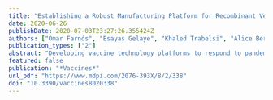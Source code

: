 ```yaml
---
title: "Establishing a Robust Manufacturing Platform for Recombinant Veterinary Vaccines: An Adenovirus-Vector Vaccine to Control Newcastle Disease Virus Infections of Poultry in Sub-Saharan Africa"
date: 2020-06-26
publishDate: 2020-07-03T23:27:26.355424Z
authors: ["Omar Farnós", "Esayas Gelaye", "Khaled Trabelsi", "Alice Bernier", "Kumar Subramani", "Héla Kallel", "Martha Yami", "Amine A. Kamen"]
publication_types: ["2"]
abstract: "Developing vaccine technology platforms to respond to pandemic threats or zoonotic diseases is a worldwide high priority. The risk of infectious diseases transmitted from wildlife and domestic animals to humans makes veterinary vaccination and animal health monitoring highly relevant for the deployment of public health global policies in the context of &ldquo;one world, one health&rdquo; principles. Sub-Saharan Africa is frequently impacted by outbreaks of poultry diseases such as avian influenza and Newcastle Disease (ND). Here, an adenovirus-vectored vaccine technology platform is proposed for rapid adaptation to ND or other avian viral threats in the region. Ethiopian isolates of the Newcastle Disease virus (NDV) were subjected to sequence and phylogenetic analyses, enabling the construction of antigenically matched vaccine candidates expressing the fusion (F) and hemagglutinin-neuraminidase (HN) proteins. A cost-effective vaccine production process was developed using HEK293 cells in suspension and serum-free medium. Productive infection in bioreactors (1&ndash;3 L) at 2 &times; 106 cells/mL resulted in consistent infectious adenoviral vector titers of approximately 5&ndash;6 &times; 108 TCID50/mL (approximately 1011VP/mL) in the harvest lysates. Groups of chickens were twice immunized with 1 &times; 1010 TCID50 of the vectors, and full protection against a lethal NDV challenge was provided by the vector expressing the F antigen. These results consolidate the basis for a streamlined and scalable-vectored vaccine manufacturing process for deployment in low- and medium-income countries."
featured: false
publication: "*Vaccines*"
url_pdf: "https://www.mdpi.com/2076-393X/8/2/338"
doi: "10.3390/vaccines8020338"
---
```


